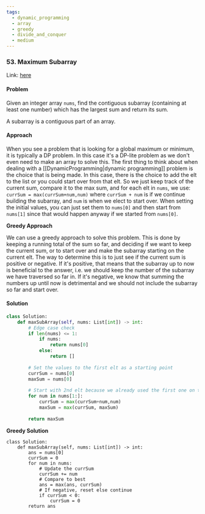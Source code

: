 ```yaml
---
tags:
  - dynamic_programming
  - array
  - greedy
  - divide_and_conquer
  - medium
---
```


### 53. Maximum Subarray

Link: [here](https://leetcode.com/problems/maximum-subarray/)

#### Problem
Given an integer array `nums`, find the contiguous subarray (containing at least one number) which has the largest sum and return its sum.

A subarray is a contiguous part of an array.

#### Approach
When you see a problem that is looking for a global maximum or minimum, it is typically a DP problem.
In this case it's a DP-lite problem as we don't even need to make an array to solve this. 
The first thing to think about when dealing with a [[DynamicProgramming|dynamic programming]] problem is the choice that is being made. In this case, there is the choice to add the elt to the list or you could start over from that elt.
So we just keep track of the current sum, compare it to the max sum, and for each elt in `nums`, we use: `currSum = max(currSum+num,num)` where `currSum + num` is if we continue building the subarray, and `num` is when we elect to start over. 
When setting the initial values, you can just set them to `nums[0]` and then start from `nums[1]` since that would happen anyway if we started from `nums[0]`.

**Greedy Approach**

We can use a greedy approach to solve this problem. This is done by keeping a running total of the sum so far, and deciding if we want to keep the current sum, or to start over and make the subarray starting on the current elt. 
The way to determine this is to just see if the current sum is positive or negative. If it's positive, that means that the subarray up to now is beneficial to the answer, i.e. we should keep the number of the subarray we have traversed so far in. If it's negative, we know that summing the numbers up until now is detrimental and we should not include the subarray so far and start over. 


#### Solution
```python 
class Solution:
    def maxSubArray(self, nums: List[int]) -> int:
        # Edge case check
        if len(nums) <= 1:
            if nums:
                return nums[0]
            else:
                return []
        
        # Set the values to the first elt as a starting point
        currSum = nums[0]
        maxSum = nums[0]
        
        # Start with 2nd elt because we already used the first one on the sums
        for num in nums[1:]:
            currSum = max(currSum+num,num)
            maxSum = max(currSum, maxSum)        
        
        return maxSum
```
**Greedy Solution**
```
class Solution:
    def maxSubArray(self, nums: List[int]) -> int:
        ans = nums[0]
        currSum = 0
        for num in nums:
            # Update the currSum
            currSum += num
            # Compare to best
            ans = max(ans, currSum)
            # If negative, reset else continue
            if currSum < 0:
                currSum = 0
        return ans
```